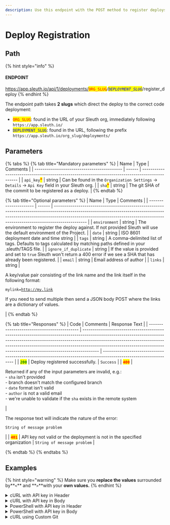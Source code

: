 ```yaml
---
description: Use this endpoint with the POST method to register deploys.
---
```


# Deploy Registration

## Path

{% hint style="info" %}
#### ENDPOINT&#x20;

https://app.sleuth.io/api/1/deployments/<mark style="color:red;">`ORG_SLUG`</mark>_/<mark style="color:blue;">`DEPLOYMENT_SLUG`</mark>_/register\_deploy
{% endhint %}

The endpoint path takes **2 slugs** which direct the deploy to the correct code deployment:

* <mark style="color:red;">`ORG_SLUG`</mark>: found in the URL of your Sleuth org, immediately following `https://app.sleuth.io/`
* <mark style="color:blue;">`DEPLOYMENT_SLUG`</mark>: found in the URL, following the prefix `https://app.sleuth.io/org_slug/deployments/`

## Parameters

{% tabs %}
{% tab title="Mandatory parameters" %}
| Name                                        | Type   | Comments                                                                                        |
| ------------------------------------------- | ------ | ----------------------------------------------------------------------------------------------- |
| `api_key`<mark style="color:red;">\*</mark> | string | Can be found in the `Organization Settings` -> `Details` -> `Api Key` field in your Sleuth org. |
| `sha`<mark style="color:red;">\*</mark>     | string | The git SHA of the commit to be registered as a deploy.                                         |
{% endtab %}

{% tab title="Optional parameters" %}
| Name                  | Type   | Comments                                                                                                                                                                                                                                                   |
| --------------------- | ------ | ---------------------------------------------------------------------------------------------------------------------------------------------------------------------------------------------------------------------------------------------------------- |
| `environment`         | string | The environment to register the deploy against. If not provided Sleuth will use the default environment of the Project.                                                                                                                                    |
| `date`                | string | ISO 8601 deployment date and time string                                                                                                                                                                                                                   |
| `tags`                | string | A comma-delimited list of tags. Defaults to tags calculated by matching paths defined in your .sleuth/TAGS file.                                                                                                                                           |
| `ignore_if_duplicate` | string | If the value is provided and set to `true` Sleuth won't return a 400 error if we see a SHA that has already been registered.                                                                                                                               |
| `email`               | string | Email address of author                                                                                                                                                                                                                                    |
| `links`               | string | <p>A key/value pair consisting of the link name and the link itself in the following format:</p><p><code>mylink=http://my.link</code></p><p></p><p>If you need to send multiple then send a JSON body POST where the links are a dictionary of values.</p> |
{% endtab %}

{% tab title="Responses" %}
| Code                                        | Comments                                                                                                                                                                                                                                                                                                                         | Response Text                                                                                                    |
| ------------------------------------------- | -------------------------------------------------------------------------------------------------------------------------------------------------------------------------------------------------------------------------------------------------------------------------------------------------------------------------------- | ---------------------------------------------------------------------------------------------------------------- |
| <mark style="color:green;">**`200`**</mark> | Deploy registered successfully.                                                                                                                                                                                                                                                                                                  | `Success`                                                                                                        |
| <mark style="color:red;">**`400`**</mark>   | <p>Returned if any of the input parameters are invalid, e.g.:<br>- <code>sha</code> isn't provided<br>- branch doesn't match the configured branch<br>- <code>date</code> format isn't valid<br>- <code>author</code> is not a valid email<br>- we're unable to validate if the <code>sha</code> exists in the remote system</p> | <p>The response text will indicate the nature of the error:<br></p><p><code>String of message problem</code></p> |
| <mark style="color:red;">**`401`**</mark>   | API key not valid or the deployment is not in the specified organization                                                                                                                                                                                                                                                         | `String of message problem`                                                                                      |


{% endtab %}
{% endtabs %}

## Examples

{% hint style="warning" %}
Make sure you **replace the values** surrounded by**`<`** and **`>`**with your **own values.**
{% endhint %}

<details>

<summary>cURL with API key in Header</summary>

<pre class="language-bash" data-overflow="wrap" data-line-numbers><code class="lang-bash"><strong>curl -X POST \
</strong>'https://app.sleuth.io/api/1/deployments/&#x3C;ORG_SLUG>/&#x3C;DEPLOYMENT_SLUG>/register_deploy' \
  -H 'Authorization: apikey &#x3C;APIKEY>' \
  -H 'Content-Type: application/json' \
  -d '{
  "sha": "&#x3C;SHA>",
  "environment": "&#x3C;ENVIRONMENT>"
}'
</code></pre>

</details>

<details>

<summary>cURL with API key in Body</summary>

{% code overflow="wrap" lineNumbers="true" %}
```bash
curl -X POST \
'https://app.sleuth.io/api/1/deployments/<ORG_SLUG>/<DEPLOYMENT_SLUG>/register_deploy' \
  -H 'Content-Type: application/json' \
  -d '{
  "sha": "<SHA>",
  "environment": "<ENVIRONMENT>",
  "api_key": "<API_KEY>"
  }'
```
{% endcode %}

</details>

<details>

<summary>PowerShell with API key in Header</summary>

<pre class="language-powershell" data-overflow="wrap" data-line-numbers><code class="lang-powershell"><strong>Invoke-RestMethod -Method POST `
</strong><strong>-Uri 'https://app.sleuth.io/api/1/deployments/&#x3C;ORG_SLUG>/&#x3C;DEPLOYMENT_SLUG>/register-deploy' `
</strong><strong>-Headers @{
</strong><strong>      'Authorization' = 'apikey &#x3C;API_KEY>'
</strong><strong>      'Content-Type' = 'application/json'
</strong>} `
-Body '{
      "environment": "&#x3C;ENVIRONMENT>",
      "sha": "&#x3C;SHA>" 
 }'
</code></pre>

</details>

<details>

<summary>PowerShell with API key in Body</summary>

{% code overflow="wrap" lineNumbers="true" %}
```powershell
Invoke-RestMethod -Method POST `
-Uri 'https://app.sleuth.io/api/1/deployments/<ORG_SLUG>/<DEPLOYMENT_SLUG>/register-deploy' `
-Headers @{
    'Content-Type' = 'application/json'
} `
-Body '{
    "api_key": "<API_KEY>",
    "environment": "<ENVIRONMENT>",
    "sha": "<SHA>"
}'
```
{% endcode %}

</details>

<details>

<summary>cURL using Custom Git</summary>

{% code overflow="wrap" lineNumbers="true" %}
```bash
curl -X POST -v \
'https://app.sleuth.io/api/1/deployments/<ORG_SLUG>/<DEPLOYMENT_SLUG>/register_deploy' \
  -H 'Authorization: apikey <APIKEY>' \
  -H 'Content-Type: application/json' \
  -d '{
    "sha": "<SHA>",
    "environment": "<ENVIRONMENT>",
    "ignore_if_duplicate": "true",
    "commits": [
      {
        "revision": "<COMMIT SHA>",
        "message": "<YOUR COMMIT MESSAGE>",
        "author": {
          "name": "Jane",
          "email": "jane@email.com",
          "username": "jane@email.com"
        },
        "date": "2022-08-01T00:10:10+00:00",
        "files": [
          "/some/path/to/a/file.txt"
        ],
        "parents": [
          "<PARENT SHA>"
        ],
        "url": "http://www.commits/aaa"
      }
    ],
    "files": [
      {
        "path": "http://www.example.com/some/path.txt",
        "additions": 3,
        "deletions": 0,
        "url": "http://www.example.com"
      }
    ]
  }'
```
{% endcode %}

</details>
